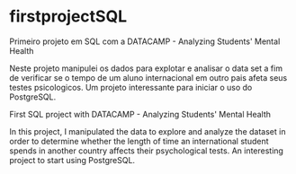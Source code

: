 # firstprojectSQL
Primeiro projeto em SQL com a DATACAMP - Analyzing Students' Mental Health

Neste projeto manipulei os dados para explotar e analisar o data set a fim de verificar se o tempo de um aluno internacional em outro pais afeta seus testes psicologicos.
Um projeto interessante para iniciar o uso do PostgreSQL.

First SQL project with DATACAMP - Analyzing Students' Mental Health

In this project, I manipulated the data to explore and analyze the dataset in order to determine whether the length of time an international student spends in another country affects their psychological tests. An interesting project to start using PostgreSQL.
